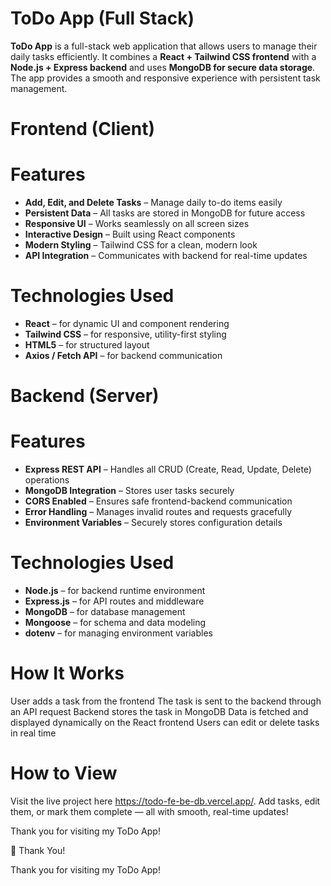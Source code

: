 # ToDo App (Full Stack)
**ToDo App** is a full-stack web application that allows users to manage their daily tasks efficiently. It combines a **React + Tailwind CSS frontend** with a **Node.js + Express backend** and uses **MongoDB for secure data storage**. The app provides a smooth and responsive experience with persistent task management.

# Frontend (Client)
# Features
- **Add, Edit, and Delete Tasks** – Manage daily to-do items easily
- **Persistent Data** – All tasks are stored in MongoDB for future access
- **Responsive UI** – Works seamlessly on all screen sizes
- **Interactive Design** – Built using React components
- **Modern Styling** – Tailwind CSS for a clean, modern look
- **API Integration** – Communicates with backend for real-time updates

# Technologies Used
- **React** – for dynamic UI and component rendering
- **Tailwind CSS** – for responsive, utility-first styling
- **HTML5** – for structured layout
- **Axios / Fetch API** – for backend communication

# Backend (Server)
# Features
- **Express REST API** – Handles all CRUD (Create, Read, Update, Delete) operations
- **MongoDB Integration** – Stores user tasks securely
- **CORS Enabled** – Ensures safe frontend-backend communication
- **Error Handling** – Manages invalid routes and requests gracefully
- **Environment Variables** – Securely stores configuration details

# Technologies Used
- **Node.js** – for backend runtime environment
- **Express.js** – for API routes and middleware
- **MongoDB** – for database management
- **Mongoose** – for schema and data modeling
- **dotenv** – for managing environment variables

# How It Works
User adds a task from the frontend
The task is sent to the backend through an API request
Backend stores the task in MongoDB
Data is fetched and displayed dynamically on the React frontend
Users can edit or delete tasks in real time

# How to View
Visit the live project here https://todo-fe-be-db.vercel.app/. Add tasks, edit them, or mark them complete — all with smooth, real-time updates!

Thank you for visiting my ToDo App!

🙏 Thank You!

Thank you for visiting my ToDo App!
